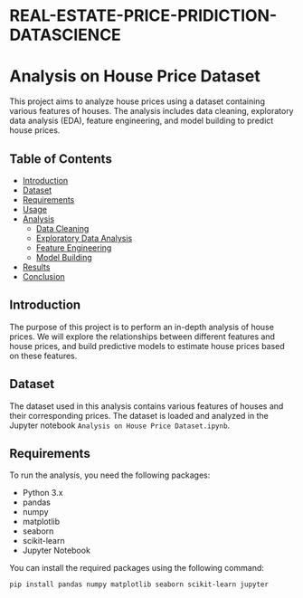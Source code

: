 # REAL-ESTATE-PRICE-PRIDICTION-DATASCIENCE
# Analysis on House Price Dataset

This project aims to analyze house prices using a dataset containing various features of houses. The analysis includes data cleaning, exploratory data analysis (EDA), feature engineering, and model building to predict house prices.

## Table of Contents
- [Introduction](#introduction)
- [Dataset](#dataset)
- [Requirements](#requirements)
- [Usage](#usage)
- [Analysis](#analysis)
  - [Data Cleaning](#data-cleaning)
  - [Exploratory Data Analysis](#exploratory-data-analysis)
  - [Feature Engineering](#feature-engineering)
  - [Model Building](#model-building)
- [Results](#results)
- [Conclusion](#conclusion)


## Introduction
The purpose of this project is to perform an in-depth analysis of house prices. We will explore the relationships between different features and house prices, and build predictive models to estimate house prices based on these features.

## Dataset
The dataset used in this analysis contains various features of houses and their corresponding prices. The dataset is loaded and analyzed in the Jupyter notebook `Analysis on House Price Dataset.ipynb`.

## Requirements
To run the analysis, you need the following packages:
- Python 3.x
- pandas
- numpy
- matplotlib
- seaborn
- scikit-learn
- Jupyter Notebook

You can install the required packages using the following command:
```bash
pip install pandas numpy matplotlib seaborn scikit-learn jupyter
